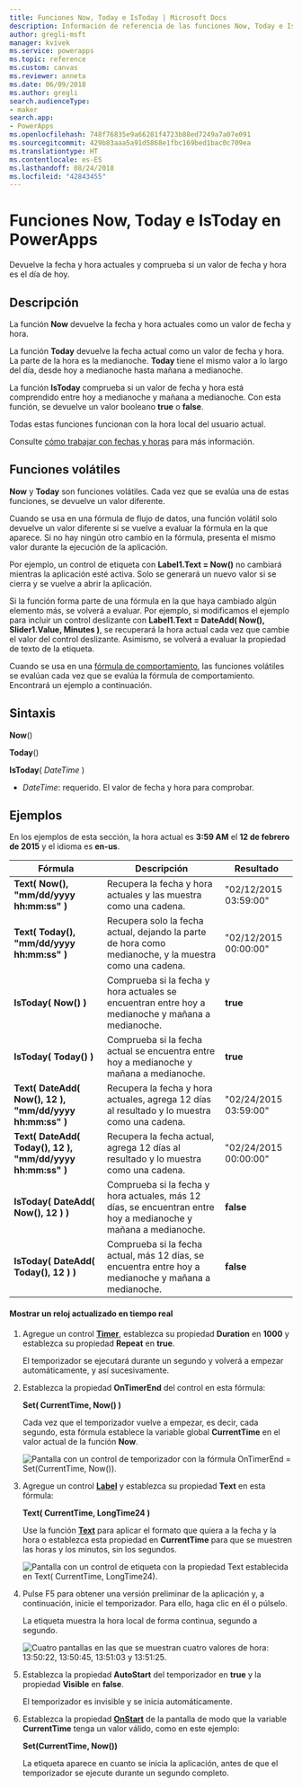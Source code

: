 ```yaml
---
title: Funciones Now, Today e IsToday | Microsoft Docs
description: Información de referencia de las funciones Now, Today e IsToday de PowerApps, con sintaxis y ejemplos
author: gregli-msft
manager: kvivek
ms.service: powerapps
ms.topic: reference
ms.custom: canvas
ms.reviewer: anneta
ms.date: 06/09/2018
ms.author: gregli
search.audienceType:
- maker
search.app:
- PowerApps
ms.openlocfilehash: 748f76835e9a66281f4723b88ed7249a7a07e091
ms.sourcegitcommit: 429b83aaa5a91d5868e1fbc169bed1bac0c709ea
ms.translationtype: HT
ms.contentlocale: es-ES
ms.lasthandoff: 08/24/2018
ms.locfileid: "42843455"
---
```

# <a name="now-today-and-istoday-functions-in-powerapps"></a>Funciones Now, Today e IsToday en PowerApps
Devuelve la fecha y hora actuales y comprueba si un valor de fecha y hora es el día de hoy.

## <a name="description"></a>Descripción
La función **Now** devuelve la fecha y hora actuales como un valor de fecha y hora.

La función **Today** devuelve la fecha actual como un valor de fecha y hora. La parte de la hora es la medianoche. **Today** tiene el mismo valor a lo largo del día, desde hoy a medianoche hasta mañana a medianoche.

La función **IsToday** comprueba si un valor de fecha y hora está comprendido entre hoy a medianoche y mañana a medianoche. Con esta función, se devuelve un valor booleano **true** o **false**.

Todas estas funciones funcionan con la hora local del usuario actual.

Consulte [cómo trabajar con fechas y horas](../show-text-dates-times.md) para más información.

## <a name="volatile-functions"></a>Funciones volátiles
**Now** y **Today** son funciones volátiles.  Cada vez que se evalúa una de estas funciones, se devuelve un valor diferente.  

Cuando se usa en una fórmula de flujo de datos, una función volátil solo devuelve un valor diferente si se vuelve a evaluar la fórmula en la que aparece.  Si no hay ningún otro cambio en la fórmula, presenta el mismo valor durante la ejecución de la aplicación.

Por ejemplo, un control de etiqueta con **Label1.Text = Now()** no cambiará mientras la aplicación esté activa.  Solo se generará un nuevo valor si se cierra y se vuelve a abrir la aplicación.

Si la función forma parte de una fórmula en la que haya cambiado algún elemento más, se volverá a evaluar.  Por ejemplo, si modificamos el ejemplo para incluir un control deslizante con **Label1.Text = DateAdd( Now(), Slider1.Value, Minutes )**, se recuperará la hora actual cada vez que cambie el valor del control deslizante. Asimismo, se volverá a evaluar la propiedad de texto de la etiqueta.

Cuando se usa en una [fórmula de comportamiento](../working-with-formulas-in-depth.md), las funciones volátiles se evalúan cada vez que se evalúa la fórmula de comportamiento.  Encontrará un ejemplo a continuación.

## <a name="syntax"></a>Sintaxis
**Now**()

**Today**()

**IsToday**( *DateTime* )

* *DateTime*: requerido.  El valor de fecha y hora para comprobar.

## <a name="examples"></a>Ejemplos
En los ejemplos de esta sección, la hora actual es **3:59 AM** el **12 de febrero de 2015** y el idioma es **en-us**.

| Fórmula | Descripción | Resultado |
| --- | --- | --- |
| **Text( Now(), "mm/dd/yyyy hh:mm:ss" )** |Recupera la fecha y hora actuales y las muestra como una cadena. |"02/12/2015 03:59:00" |
| **Text( Today(), "mm/dd/yyyy hh:mm:ss" )** |Recupera solo la fecha actual, dejando la parte de hora como medianoche, y la muestra como una cadena. |"02/12/2015 00:00:00" |
| **IsToday( Now() )** |Comprueba si la fecha y hora actuales se encuentran entre hoy a medianoche y mañana a medianoche. |**true** |
| **IsToday( Today() )** |Comprueba si la fecha actual se encuentra entre hoy a medianoche y mañana a medianoche. |**true** |
| **Text( DateAdd( Now(), 12 ), "mm/dd/yyyy hh:mm:ss" )** |Recupera la fecha y hora actuales, agrega 12 días al resultado y lo muestra como una cadena. |"02/24/2015 03:59:00" |
| **Text( DateAdd( Today(), 12 ), "mm/dd/yyyy hh:mm:ss" )** |Recupera la fecha actual, agrega 12 días al resultado y lo muestra como una cadena. |"02/24/2015 00:00:00" |
| **IsToday( DateAdd( Now(), 12 ) )** |Comprueba si la fecha y hora actuales, más 12 días, se encuentran entre hoy a medianoche y mañana a medianoche. |**false** |
| **IsToday( DateAdd( Today(), 12 ) )** |Comprueba si la fecha actual, más 12 días, se encuentra entre hoy a medianoche y mañana a medianoche. |**false** |

#### <a name="display-a-clock-that-updates-in-real-time"></a>Mostrar un reloj actualizado en tiempo real

1. Agregue un control **[Timer](../controls/control-timer.md)**, establezca su propiedad **Duration** en **1000** y establezca su propiedad **Repeat** en **true**.

    El temporizador se ejecutará durante un segundo y volverá a empezar automáticamente, y así sucesivamente. 

1. Establezca la propiedad **OnTimerEnd** del control en esta fórmula:

    **Set( CurrentTime, Now() )**

    Cada vez que el temporizador vuelve a empezar, es decir, cada segundo, esta fórmula establece la variable global **CurrentTime** en el valor actual de la función **Now**.

    ![Pantalla con un control de temporizador con la fórmula OnTimerEnd = Set(CurrentTime, Now()).](media/function-now-today-istoday/now-set-currenttime.png)

1. Agregue un control **[Label](../controls/control-text-box.md)** y establezca su propiedad **Text** en esta fórmula:

    **Text( CurrentTime, LongTime24 )**

    Use la función **[Text](function-text.md)** para aplicar el formato que quiera a la fecha y la hora o establezca esta propiedad en **CurrentTime** para que se muestren las horas y los minutos, sin los segundos.

    ![Pantalla con un control de etiqueta con la propiedad Text establecida en Text( CurrentTime, LongTime24).](media/function-now-today-istoday/now-use-currenttime.png)

1. Pulse F5 para obtener una versión preliminar de la aplicación y, a continuación, inicie el temporizador. Para ello, haga clic en él o púlselo.

    La etiqueta muestra la hora local de forma continua, segundo a segundo.

    ![Cuatro pantallas en las que se muestran cuatro valores de hora: 13:50:22, 13:50:45, 13:51:03 y 13:51:25.](media/function-now-today-istoday/now-four-times.png)

1. Establezca la propiedad **AutoStart** del temporizador en **true** y la propiedad **Visible** en **false**.

    El temporizador es invisible y se inicia automáticamente.

1. Establezca la propiedad **[OnStart](../controls/control-screen.md)** de la pantalla de modo que la variable **CurrentTime** tenga un valor válido, como en este ejemplo:

    **Set(CurrentTime, Now())**

    La etiqueta aparece en cuanto se inicia la aplicación, antes de que el temporizador se ejecute durante un segundo completo.
